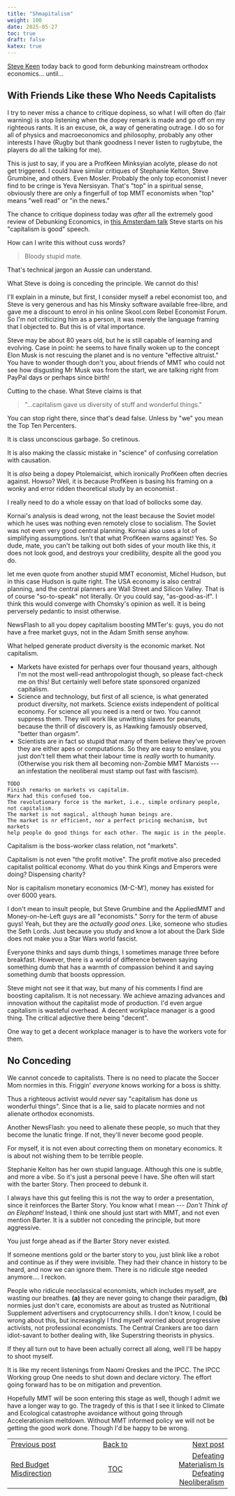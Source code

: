 ```yaml
---
title: "Shmapitalism"
weight: 100
date: 2025-05-27
toc: true
draft: false
katex: true
---
```



[Steve Keen](https://www.youtube.com/watch?v=hFylaCSHZiU) today back to good 
form debunking mainstream orthodox economics... until...

## With Friends Like these Who Needs Capitalists

I try to never miss a chance to critique dopiness, so what I will often do 
(fair warning) is stop listening when the dopey remark is made and go off 
on my righteous rants. It is an excuse, ok, a way of generating outrage.
I do so for all of physics and macroeconomics and philosophy, probably any 
other interests I have (Rugby but thank goodness I never listen to 
rugbytube, the players do all the talking for me).

This is just to say, if you are a ProfKeen Minksyian acolyte, please do not get 
triggered. I could have similar critiques of Stephanie Kelton, Steve Grumbine,
and others. Even Mosler. Probably the only top economist I never find to be 
cringe is Yeva Nersisyan. That's "top" in a  spiritual sense, obviously 
there are only a fingerfull of top MMT economists when "top" means 
"well read" or "in the news." 

The chance to critique dopiness today was _after_ all the extremely good 
review of Debunking Economics, in 
[this Amsterdam talk](https://youtu.be/hFylaCSHZiU?t=832)
Steve starts on his "capitalism is good" speech.

How can I write this without cuss words?  

> Bloody stupid mate.

That's technical jargon an Aussie can understand.

What Steve is doing is conceding the principle. We cannot do this! 

I'll explain in a minute, but first, I consider myself a rebel economist 
too, and Steve is very generous and has his Minsky software available 
free-libre, and gave me a discount to enrol in his online Skool.com
Rebel Economist Forum. So I'm not criticizing him as a person, it was 
merely the language framing that I objected to. But this is of vital 
importance.

Steve may be about 80 years old, but he is still capable of learning and 
evolving. Case in point: he seems to have finally woken up to the concept 
Elon Musk is not rescuing the planet and is no venture "effective altruist."
You have to wonder though don't you, about friends of MMT who could not 
see how disgusting Mr Musk was from the start, we are talking right from 
PayPal days or perhaps since birth! 

Cutting to the chase.  What Steve claims is that 

> "...capitalism gave us diversity of stuff and wonderful things."

You can stop right there, since that's dead false. Unless by "we" you mean 
the Top Ten Percenters.

It is class unconscious garbage. So cretinous.

It is also making the classic mistake in "science" of confusing 
correlation with causation.

It is _also_ being a dopey Ptolemaicist, which ironically ProfKeen often 
decries against. Howso? Well, it is because ProfKeen is basing his framing 
on a wonky and error ridden theoretical study by an economist .

I really need to do a whole essay on that load of bollocks some day.

Kornai's analysis is dead wrong, not the least because the Soviet model 
which he uses was nothing even remotely close to socialism. The Soviet was not even very 
good central planning. Kornai also uses a lot of simplifying assumptions. 
Isn't that what ProfKeen warns against! Yes. So dude, mate, you can't be 
talking out both sides of your mouth like this, it does not look good, and 
destroys your credibility, despite all the good you do.

let me even quote from another stupid MMT economist, Michel Hudson, but 
in this case Hudson is quite right. The USA economy is also central planning, 
and the central planners are Wall Street and Silicon Valley. That is of 
course "so-to-speak" not literally. Or you could say, "as-good-as-if". 
I think this would converge with Chomsky's opinion as well. It
is being perversely pedantic to insist otherwise. 

NewsFlash to all you dopey capitalism boosting MMTer's: guys, you do not 
have a free market guys, not in the Adam Smith sense anyhow. 

What helped generate product diversity is the economic market. Not capitalism.

* Markets have existed for perhaps over four thousand years, although I'm not 
the most well-read anthropologist though, so please fact-check me on this! 
But certainly well before state sponsored organized capitalism.
* Science and technology, but first of all science, is what generated product 
diversity, not markets. Science exists independent of political economy. For 
science all you need is a nerd or two. You cannot suppress them. They will 
work like unwitting slaves for peanuts, because the thrill of discovery is, 
as Hawking famously observed, "better than orgasm".
* Scientists are in fact so stupid that many of them believe they've proven 
they are either apes or computations. So they are easy to enslave, you just 
don't tell them what their labour time is _really_ worth to humanity. 
(Otherwise you risk them all becoming non-Zombie MMT Marxists --- an 
infestation the neoliberal must stamp out fast with fascism).



```
TODO
Finish remarks on markets vs capitalim.
Marx had this confused too.
The revolutionary force is the market, i.e., simple ordinary people, 
not capitalism.
The market is not magical, although human beings are.
The market is nr efficient, nor a perfect pricing mechanism, but markets 
help people do good things for each other. The magic is in the people.
```
Capitalism is the boss-worker class relation, not "markets".

Capitalism is not even "the profit motive".  The profit motive also preceded 
capitalist political economy. What do you think Kings and Emperors were doing?
Dispensing charity?

Nor is capitalism monetary economics (M-C-M$\prime$), money has existed 
for over 6000 years.

I don't mean to insult people, but Steve Grumbine and the AppliedMMT and 
Money-on-he-Left guys are all "economists."  Sorry for the term of abuse guys! 
Yeah, but they are the _actually good ones_.  Like, someone who studies the 
Seth Lords. Just because you study and know a lot about the Dark Side does 
not make you a Star Wars world fascist.

Everyone thinks and says dumb things, I sometimes manage three before 
breakfast. However, there is a world of difference between saying something 
dumb that has a warmth of compassion behind it and saying something dumb that boosts oppression.

Steve might not see it that way, but many of his comments I find are boosting capitalism. It is not necessary. We achieve amazing advances and innovation 
without the capitalist mode of production. I'd even argue capitalism is 
wasteful overhead. 
A decent workplace manager is a good thing. The critical adjective there being 
"decent".

One way to get a decent workplace manager is to have the workers vote for them.


## No Conceding

We cannot concede to capitalists. There is no need to placate the Soccer Mom 
normies in this.  Friggin' _everyone_ knows working for a boss is shitty.

Thus a righteous activist would _never_ say "capitalism has done us 
wonderful things". Since that is a lie, said to placate normies and not 
alienate orthodox economists.

Another NewsFlash: you need to alienate these people, so much that they 
become the lunatic fringe. If not, they'll never become good people.

For myself, it is not even about correcting them on monetary economics. It is 
about not wishing them to be terrible people.

Stephanie Kelton has her own stupid language. Although this one is subtle, 
and more a vibe. So it's just a personal peeve I have. She often will start 
with the barter Story. Then proceed to debunk it.

I always have this gut feeling this is not the way to order a presentation, 
since it reinforces the Barter Story. You know what I mean --- _Don't Think of an Elephant!_ 
Instead, I think one should just start with MMT, and not even mention 
Barter. It is a subtler not conceding the principle, but more aggressive.

You just forge ahead as if the Barter Story never existed. 

If someone mentions gold or the barter story to you, just blink like a 
robot and continue as if they were invisible.  They had their chance in 
history to be heard, and now we can ignore them. There is no ridicule 
stge needed anymore.... I reckon. 

People who ridicule neoclassical economists, which includes myself, are 
wasting our breathes. **(a)** they are never going to change their 
paradigm, **(b)** normies just don't care, economists are about as trusted 
as Nutritional Supplement advertisers and cryptocurrency shills. I don't 
know, I could be wrong about this, but increasingly I find myself worried 
about progressive activists, not professional economists. The 
Central Crankers are too darn idiot-savant to bother dealing with, like 
Superstring theorists in physics.

If they all turn out to have been actually correct all along, well I'll 
be happy to shoot myself.

It is like my recent listenings from Naomi Oreskes and the IPCC. The 
IPCC Working group One needs to shut down and declare victory. The effort 
going forward has to be on mitigation and prevention.

Hopefully MMT will be soon entering this stage as well, though I admit we 
have a longer way to go. The tragedy of this is that I see it linked to 
Climate and Ecological catastrophe avoidance without going through 
Accelerationism meltdown. Without MMT informed policy 
we will not be getting the good work done. Though I'd be happy to be wrong.



<table style="border-collapse: collapse; border=0;">
    <colgroup>
       <col span="1" style="width: 20%;">
       <col span="1" style="width: 20%;">
       <col span="1" style="width: 20%;">
    </colgroup>
<tr style="border: 1px solid color:#0f0f0f;">
<td style="border: 1px solid color:#0f0f0f;">
<a href="../98_red_budget_misdirection">Previous post</a></td>
<td style="border: 1px solid color:#0f0f0f; text-align:center;">
<a href="../">Back to</a></td>
<td style="border: 1px solid color:#0f0f0f; text-align:right;">
<a href="../100_defeating_materialism_is_defeating_neoliberalism">Next post</a></td>
</tr>
<tr style="border: 1px solid color:#0f0f0f;">
<td style="border: 1px solid color:#0f0f0f;">
<a href="../98_red_budget_misdirection">Red Budget Misdirection</a></td>
<td style="border: 1px solid color:#0f0f0f; text-align:center;">
<a href="../">TOC</a></td>
<td style="border: 1px solid color:#0f0f0f; text-align:right;">
<a href="../100_defeating_materialism_is_defeating_neoliberalism">Defeating Materialism Is Defeating Neoliberalism</a></td>
</tr>
</table></table>
